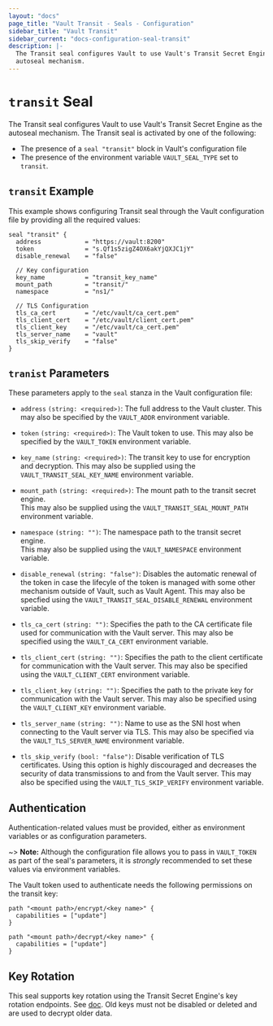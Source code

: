 ```yaml
---
layout: "docs"
page_title: "Vault Transit - Seals - Configuration"
sidebar_title: "Vault Transit"
sidebar_current: "docs-configuration-seal-transit"
description: |-
  The Transit seal configures Vault to use Vault's Transit Secret Engine as the
  autoseal mechanism.
---
```


# `transit` Seal

The Transit seal configures Vault to use Vault's Transit Secret Engine as the
autoseal mechanism.
The Transit seal is activated by one of the following:

* The presence of a `seal "transit"` block in Vault's configuration file
* The presence of the environment variable `VAULT_SEAL_TYPE` set to `transit`.

## `transit` Example

This example shows configuring Transit seal through the Vault configuration file
by providing all the required values:

```hcl
seal "transit" {
  address            = "https://vault:8200"
  token              = "s.Qf1s5zigZ4OX6akYjQXJC1jY"
  disable_renewal    = "false"

  // Key configuration
  key_name           = "transit_key_name"
  mount_path         = "transit/"
  namespace          = "ns1/"

  // TLS Configuration
  tls_ca_cert        = "/etc/vault/ca_cert.pem"
  tls_client_cert    = "/etc/vault/client_cert.pem"
  tls_client_key     = "/etc/vault/ca_cert.pem"
  tls_server_name    = "vault"
  tls_skip_verify    = "false"
}
```

## `tranist` Parameters

These parameters apply to the `seal` stanza in the Vault configuration file:

- `address` `(string: <required>)`: The full address to the Vault cluster.
  This may also be specified by the `VAULT_ADDR` environment variable.

- `token` `(string: <required>)`: The Vault token to use. This may also be
  specified by the `VAULT_TOKEN` environment variable.

- `key_name` `(string: <required>)`: The transit key to use for encryption and
  decryption.  This may also be supplied using the `VAULT_TRANSIT_SEAL_KEY_NAME`
  environment variable.

- `mount_path` `(string: <required>)`: The mount path to the transit secret engine.  
  This may also be supplied using the `VAULT_TRANSIT_SEAL_MOUNT_PATH` environment
  variable.

- `namespace` `(string: "")`: The namespace path to the transit secret engine.  
  This may also be supplied using the `VAULT_NAMESPACE` environment variable.

- `disable_renewal` `(string: "false")`: Disables the automatic renewal of the token
  in case the lifecyle of the token is managed with some other mechanism outside of
  Vault, such as Vault Agent.  This may also be specfied using the
  `VAULT_TRANSIT_SEAL_DISABLE_RENEWAL` environment variable.

- `tls_ca_cert` `(string: "")`: Specifies the path to the CA certificate file used
  for communication with the Vault server.  This may also be specified using the
  `VAULT_CA_CERT` environment variable.

- `tls_client_cert` `(string: "")`: Specifies the path to the client certificate
  for communication with the Vault server.  This may also be specified using the
  `VAULT_CLIENT_CERT` environment variable.

- `tls_client_key` `(string: "")`: Specifies the path to the private key for
  communication with the Vault server.  This may also be specified using the
  `VAULT_CLIENT_KEY` environment variable.

- `tls_server_name` `(string: "")`: Name to use as the SNI host when connecting
  to the Vault server via TLS.  This may also be specified via the
  `VAULT_TLS_SERVER_NAME` environment variable.

- `tls_skip_verify` `(bool: "false")`: Disable verification of TLS certificates.
  Using this option is highly discouraged and decreases the security of data
  transmissions to and from the Vault server.  This may also be specified using the
  `VAULT_TLS_SKIP_VERIFY` environment variable.

## Authentication

Authentication-related values must be provided, either as environment
variables or as configuration parameters.

~> **Note:** Although the configuration file allows you to pass in
`VAULT_TOKEN` as part of the seal's parameters, it is *strongly* recommended
to set these values via environment variables.

The Vault token used to authenticate needs the following permissions on the
transit key:

```hcl
path "<mount path>/encrypt/<key name>" {
  capabilities = ["update"]
}

path "<mount path>/decrypt/<key name>" {
  capabilities = ["update"]
}
```

## Key Rotation

This seal supports key rotation using the Transit Secret Engine's key rotation endpoints.  See
[doc](/api/secret/transit/index.html#rotate-key). Old keys must not be disabled or deleted and are
used to decrypt older data.
